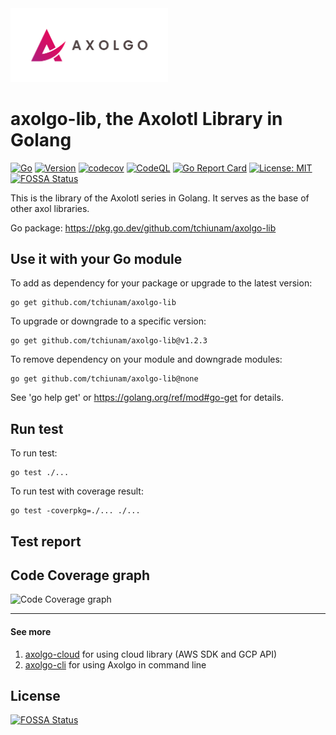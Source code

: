 <img src="images/axolgo-logo-transparent.png" width="50%" />

# axolgo-lib, the Axolotl Library in Golang
[![Go](https://github.com/tchiunam/axolgo-lib/actions/workflows/go.yml/badge.svg)](https://github.com/tchiunam/axolgo-lib/actions/workflows/go.yml)
[![Version](https://img.shields.io/badge/Version-v0.0.4-yellow.svg)](https://github.com/tchiunam/axolgo-lib/releases/tag/v0.0.4)
[![codecov](https://codecov.io/gh/tchiunam/axolgo-lib/branch/main/graph/badge.svg?token=B5DNGRMYUG)](https://codecov.io/gh/tchiunam/axolgo-lib)
[![CodeQL](https://github.com/tchiunam/axolgo-lib/actions/workflows/codeql-analysis.yml/badge.svg)](https://github.com/tchiunam/axolgo-lib/actions/workflows/codeql-analysis.yml)
[![Go Report Card](https://goreportcard.com/badge/github.com/tchiunam/axolgo-lib)](https://goreportcard.com/report/github.com/tchiunam/axolgo-lib)
[![License: MIT](https://img.shields.io/badge/License-MIT-blue.svg)](https://opensource.org/licenses/MIT)
[![FOSSA Status](https://app.fossa.com/api/projects/custom%2B32310%2Fgithub.com%2Ftchiunam%2Faxolgo-lib.svg?type=shield)](https://app.fossa.com/projects/custom%2B32310%2Fgithub.com%2Ftchiunam%2Faxolgo-lib?ref=badge_shield)

This is the library of the Axolotl series in Golang. It serves as the base of other axol libraries.

Go package: https://pkg.go.dev/github.com/tchiunam/axolgo-lib

## Use it with your Go module
To add as dependency for your package or upgrade to the latest version:
```
go get github.com/tchiunam/axolgo-lib
```

To upgrade or downgrade to a specific version:
```
go get github.com/tchiunam/axolgo-lib@v1.2.3
```

To remove dependency on your module and downgrade modules:
```
go get github.com/tchiunam/axolgo-lib@none
```

See 'go help get' or https://golang.org/ref/mod#go-get for details.

## Run test
To run test:
```
go test ./...
```

To run test with coverage result:
```
go test -coverpkg=./... ./...
```

## Test report
## Code Coverage graph
![Code Coverage graph](https://codecov.io/gh/tchiunam/axolgo-lib/branch/main/graphs/tree.svg?token=B5DNGRMYUG)

---
#### See more  
1. [axolgo-cloud](https://github.com/tchiunam/axolgo-cloud) for using cloud library (AWS SDK and GCP API)
2. [axolgo-cli](https://github.com/tchiunam/axolgo-cli) for using Axolgo in command line


## License
[![FOSSA Status](https://app.fossa.com/api/projects/git%2Bgithub.com%2Ftchiunam%2Faxolgo-lib.svg?type=large)](https://app.fossa.com/projects/git%2Bgithub.com%2Ftchiunam%2Faxolgo-lib?ref=badge_large)